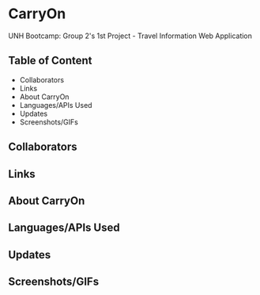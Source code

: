 # CarryOn
UNH Bootcamp: Group 2's 1st Project - Travel Information Web Application

## Table of Content
- Collaborators
- Links
- About CarryOn
- Languages/APIs Used
- Updates
- Screenshots/GIFs

## Collaborators

## Links

## About CarryOn

## Languages/APIs Used

## Updates

## Screenshots/GIFs
